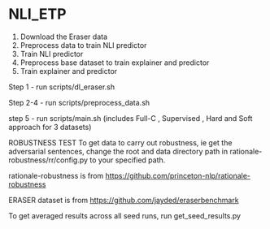 # NLI_ETP

1. Download the Eraser data
2. Preprocess data to train NLI predictor
3. Train NLI predictor
4. Preprocess base dataset to train explainer and predictor
5. Train explainer and predictor

Step 1 - run scripts/dl_eraser.sh

Step 2-4 - run scripts/preprocess_data.sh

step 5 - run scripts/main.sh (includes Full-C , Supervised , Hard and Soft approach for 3 datasets)

ROBUSTNESS TEST
To get data to carry out robustness, ie get the adversarial sentences, change the root and data directory path in rationale-robustness/rr/config.py to your specified path.

rationale-robustness is from https://github.com/princeton-nlp/rationale-robustness

ERASER dataset is from https://github.com/jayded/eraserbenchmark

To get averaged results across all seed runs, run get_seed_results.py
